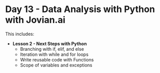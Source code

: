 
# Day 13 - Data Analysis with Python with Jovian.ai

This includes:
- **Lesson 2 - Next Steps with Python**
  - Branching with if, elif, and else
  - Iteration with while and for loops
  - Write reusable code with Functions
  - Scope of variables and exceptions 



